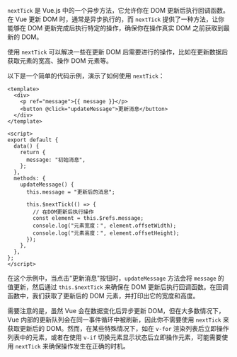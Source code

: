 `nextTick` 是 Vue.js 中的一个异步方法，它允许你在 DOM 更新后执行回调函数。在 Vue 更新 DOM 时，通常是异步执行的，而 `nextTick` 提供了一种方法，让你能够在 DOM 更新完成后执行特定的操作，确保你在操作真实 DOM 之前获取到最新的 DOM。

使用 `nextTick` 可以解决一些在更新 DOM 后需要进行的操作，比如在更新数据后获取元素的宽高、操作 DOM 元素等。

以下是一个简单的代码示例，演示了如何使用 `nextTick`：

```vue
<template>
  <div>
    <p ref="message">{{ message }}</p>
    <button @click="updateMessage">更新消息</button>
  </div>
</template>

<script>
export default {
  data() {
    return {
      message: "初始消息",
    };
  },
  methods: {
    updateMessage() {
      this.message = "更新后的消息";

      this.$nextTick(() => {
        // 在DOM更新后执行操作
        const element = this.$refs.message;
        console.log("元素宽度：", element.offsetWidth);
        console.log("元素高度：", element.offsetHeight);
      });
    },
  },
};
</script>
```

在这个示例中，当点击"更新消息"按钮时，`updateMessage` 方法会将 `message` 的值更新，然后通过 `this.$nextTick` 来确保在 DOM 更新后执行回调函数。在回调函数中，我们获取了更新后的 DOM 元素，并打印出它的宽度和高度。

需要注意的是，虽然 Vue 会在数据变化后异步更新 DOM，但在大多数情况下，Vue 内部的更新队列会在同一事件循环中被刷新，因此你不需要使用 `nextTick` 来获取更新后的 DOM。然而，在某些特殊情况下，如在 `v-for` 渲染列表后立即操作列表中的元素，或者在使用 `v-if` 切换元素显示状态后立即操作元素，可能需要使用 `nextTick` 来确保操作发生在正确的时机。
